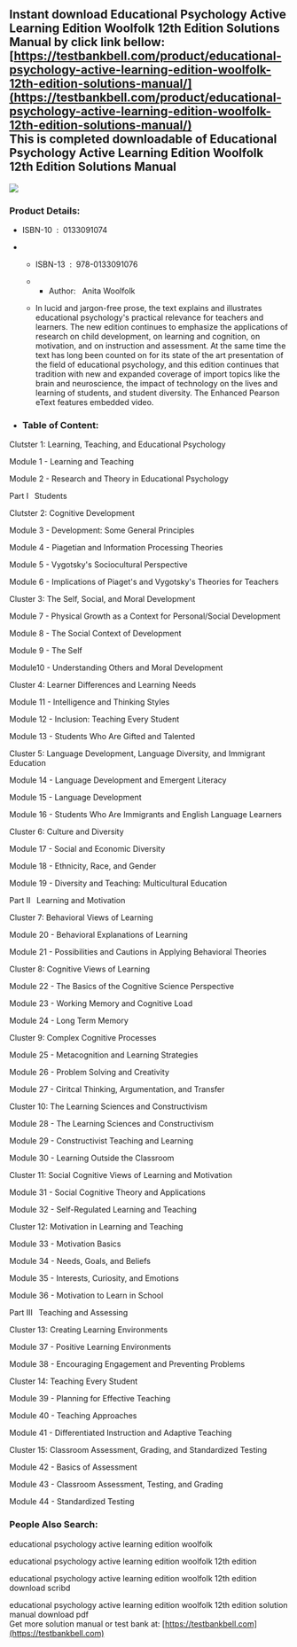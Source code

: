 Instant download **Educational Psychology Active Learning Edition Woolfolk 12th Edition Solutions Manual** by click link bellow:  
[https://testbankbell.com/product/educational-psychology-active-learning-edition-woolfolk-12th-edition-solutions-manual/](https://testbankbell.com/product/educational-psychology-active-learning-edition-woolfolk-12th-edition-solutions-manual/)  
This is completed downloadable of Educational Psychology Active Learning Edition Woolfolk 12th Edition Solutions Manual
-----------------------------------------------------------------------------------------------------------------------


![](https://testbankbell.com/wp-content/uploads/2023/05/educational-psychology-active-learning-edition-woolfolk-12th-sm.jpg)
### Product Details:


* ISBN-10 ‏ : ‎ 0133091074
* * ISBN-13 ‏ : ‎ 978-0133091076
  * * Author:   Anita Woolfolk
   
  * In lucid and jargon-free prose, the text explains and illustrates educational psychology's practical relevance for teachers and learners. The new edition continues to emphasize the applications of research on child development, on learning and cognition, on motivation, and on instruction and assessment. At the same time the text has long been counted on for its state of the art presentation of the field of educational psychology, and this edition continues that tradition with new and expanded coverage of import topics like the brain and neuroscience, the impact of technology on the lives and learning of students, and student diversity. The Enhanced Pearson eText features embedded video.
 
* ### Table of Content:

Clutster 1: Learning, Teaching, and Educational Psychology


Module 1 - Learning and Teaching


Module 2 - Research and Theory in Educational Psychology


Part I  Students


Clutster 2: Cognitive Development


Module 3 - Development: Some General Principles


Module 4 - Piagetian and Information Processing Theories


Module 5 - Vygotsky's Sociocultural Perspective


Module 6 - Implications of Piaget's and Vygotsky's Theories for Teachers


Cluster 3: The Self, Social, and Moral Development


Module 7 - Physical Growth as a Context for Personal/Social Development


Module 8 - The Social Context of Development


Module 9 - The Self


Module10 - Understanding Others and Moral Development


Cluster 4: Learner Differences and Learning Needs


Module 11 - Intelligence and Thinking Styles


Module 12 - Inclusion: Teaching Every Student


Module 13 - Students Who Are Gifted and Talented


Cluster 5: Language Development, Language Diversity, and Immigrant Education


Module 14 - Language Development and Emergent Literacy


Module 15 - Language Development


Module 16 - Students Who Are Immigrants and English Language Learners


Cluster 6: Culture and Diversity


Module 17 - Social and Economic Diversity


Module 18 - Ethnicity, Race, and Gender


Module 19 - Diversity and Teaching: Multicultural Education


Part II  Learning and Motivation


Cluster 7: Behavioral Views of Learning


Module 20 - Behavioral Explanations of Learning


Module 21 - Possibilities and Cautions in Applying Behavioral Theories


Cluster 8: Cognitive Views of Learning


Module 22 - The Basics of the Cognitive Science Perspective


Module 23 - Working Memory and Cognitive Load


Module 24 - Long Term Memory


Cluster 9: Complex Cognitive Processes


Module 25 - Metacognition and Learning Strategies


Module 26 - Problem Solving and Creativity


Module 27 - Ciritcal Thinking, Argumentation, and Transfer


Cluster 10: The Learning Sciences and Constructivism


Module 28 - The Learning Sciences and Constructivism


Module 29 - Constructivist Teaching and Learning


Module 30 - Learning Outside the Classroom


Cluster 11: Social Cognitive Views of Learning and Motivation


Module 31 - Social Cognitive Theory and Applications


Module 32 - Self-Regulated Learning and Teaching


Cluster 12: Motivation in Learning and Teaching


Module 33 - Motivation Basics


Module 34 - Needs, Goals, and Beliefs


Module 35 - Interests, Curiosity, and Emotions


Module 36 - Motivation to Learn in School


Part III  Teaching and Assessing


Cluster 13: Creating Learning Environments


Module 37 - Positive Learning Environments


Module 38 - Encouraging Engagement and Preventing Problems


Cluster 14: Teaching Every Student


Module 39 - Planning for Effective Teaching


Module 40 - Teaching Approaches


Module 41 - Differentiated Instruction and Adaptive Teaching


Cluster 15: Classroom Assessment, Grading, and Standardized Testing


Module 42 - Basics of Assessment


Module 43 - Classroom Assessment, Testing, and Grading


Module 44 - Standardized Testing



 ### People Also Search:


 educational psychology active learning edition woolfolk

 educational psychology active learning edition woolfolk 12th edition

 educational psychology active learning edition woolfolk 12th edition download scribd

 educational psychology active learning edition woolfolk 12th edition solution manual download pdf  
  Get more solution manual or test bank at: [https://testbankbell.com](https://testbankbell.com)
